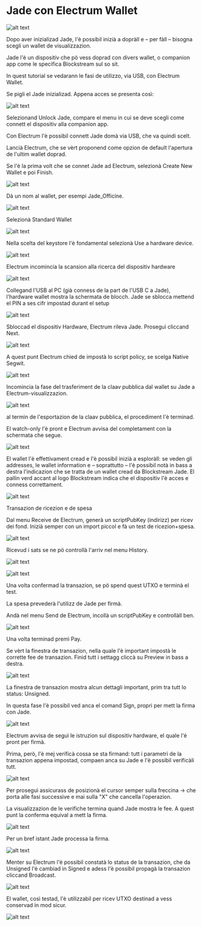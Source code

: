 # Jade con Electrum Wallet

![alt text](https://officinebitcoin.it/lezioni/jadeele/0_cover.jpg)

Dopo aver inizializad Jade, l'è possibil inizià a dopràll e – per fàll – bisogna scegli un wallet de visualizzazion.

Jade l'è un dispositiv che pö vess doprad con divers wallet, o companion app come le specifica Blockstream sul so sit.

In quest tutorial se vedarann le fasi de utilizzo, via USB, con Electrum Wallet.

Se pigli el Jade inizializad. Appena acces se presenta così:

![alt text](https://officinebitcoin.it/lezioni/jadeele/001.jpg)

Selezionand Unlock Jade, compare el menu in cui se deve scegli come connett el dispositiv alla companion app.

Con Electrum l'è possibil connett Jade domà via USB, che va quindi scelt.

Lancià Electrum, che se vèrt proponend come opzion de default l'apertura de l'ultim wallet doprad.

Se l'è la prima volt che se connet Jade ad Electrum, selezionà Create New Wallet e poi Finish.

![alt text](https://officinebitcoin.it/lezioni/jadeele/1.jpg)

Dà un nom al wallet, per esempi Jade_Officine.

![alt text](https://officinebitcoin.it/lezioni/jadeele/3.jpg)

Selezionà Standard Wallet

![alt text](https://officinebitcoin.it/lezioni/jadeele/4.jpg)

Nella scelta del keystore l'è fondamental selezionà Use a hardware device.

![alt text](https://officinebitcoin.it/lezioni/jadeele/5.jpg)

Electrum incomincia la scansion alla ricerca del dispositiv hardware

![alt text](https://officinebitcoin.it/lezioni/jadeele/6.jpg)

Collegand l'USB al PC (già conness de la part de l'USB C a Jade), l'hardware wallet mostra la schermata de blocch. Jade se sblocca mettend el PIN a ses cifr impostad durant el setup

![alt text](https://officinebitcoin.it/lezioni/jadeele/7.jpg)

Sbloccad el dispositiv Hardware, Electrum rileva Jade. Proseguì cliccand Next.

![alt text](https://officinebitcoin.it/lezioni/jadeele/8.jpg)

A quest punt Electrum chied de impostà lo script policy, se scelga Native Segwit.

![alt text](https://officinebitcoin.it/lezioni/jadeele/9.jpg)

Incomincia la fase del trasferiment de la claav pubblica dal wallet su Jade a Electrum-visualizzazion.

![alt text](https://officinebitcoin.it/lezioni/jadeele/10.jpg)

al termin de l'esportazion de la claav pubblica, el procediment l'è terminad.

El watch-only l'è pront e Electrum avvisa del completament con la schermata che segue.

![alt text](https://officinebitcoin.it/lezioni/jadeele/11.jpg)

El wallet l'è effettivament cread e l'è possibil inizià a esploràll: se veden gli addresses, le wallet information e – soprattutto – l'è possibil notà in bass a destra l'indicazion che se tratta de un wallet cread da Blockstream Jade. El pallin verd accant al logo Blockstream indica che el dispositiv l'è acces e conness correttament.

![alt text](https://officinebitcoin.it/lezioni/jadeele/12.jpg)

Transazion de ricezion e de spesa

Dal menu Receive de Electrum, generà un scriptPubKey (indirizz) per ricev dei fond. Inizià semper con un import piccol e fà un test de ricezion+spesa.

![alt text](https://officinebitcoin.it/lezioni/jadeele/13.jpg)

Ricevud i sats se ne pö controllà l'arriv nel menu History.

![alt text](https://officinebitcoin.it/lezioni/jadeele/14.jpg)

![alt text](https://officinebitcoin.it/lezioni/jadeele/15.jpg)

Una volta confermad la transazion, se pö spend quest UTXO e terminà el test.

La spesa prevederà l'utilizz de Jade per firmà.

Andà nel menu Send de Electrum, incollà un scriptPubKey e controllàll ben.

![alt text](https://officinebitcoin.it/lezioni/jadeele/16.jpg)

Una volta terminad premì Pay.

Se vèrt la finestra de transazion, nella quale l'è important impostà le corrette fee de transazion. Finid tutt i settagg cliccà su Preview in bass a destra.

![alt text](https://officinebitcoin.it/lezioni/jadeele/17.jpg)

La finestra de transazion mostra alcun dettagli important, prim tra tutt lo status: Unsigned.

In questa fase l'è possibil ved anca el comand Sign, propri per mett la firma con Jade.

![alt text](https://officinebitcoin.it/lezioni/jadeele/18.jpg)

Electrum avvisa de seguì le istruzion sul dispositiv hardware, el quale l'è pront per firmà.

Prima, però, l'è mej verificà cossa se sta firmand: tutt i parametri de la transazion appena impostad, compaen anca su Jade e l'è possibil verificàli tutt.

![alt text](https://officinebitcoin.it/lezioni/jadeele/19.jpg)

Per proseguì assicurass de posizionà el cursor semper sulla freccina → che porta alle fasi successive e mai sulla "X" che cancella l'operazion.

La visualizzazion de le verifiche termina quand Jade mostra le fee. A quest punt la conferma equival a mett la firma.

![alt text](https://officinebitcoin.it/lezioni/jadeele/20.jpg)

Per un bref istant Jade processa la firma.

![alt text](https://officinebitcoin.it/lezioni/jadeele/21.jpg)

Menter su Electrum l'è possibil constatà lo status de la transazion, che da Unsigned l'è cambiad in Signed e adess l'è possibil propagà la transazion cliccand Broadcast.

![alt text](https://officinebitcoin.it/lezioni/jadeele/22.jpg)

El wallet, così testad, l'è utilizzabil per ricev UTXO destinad a vess conservad in mod sicur.

![alt text](https://officinebitcoin.it/lezioni/jadeele/23.jpg) 